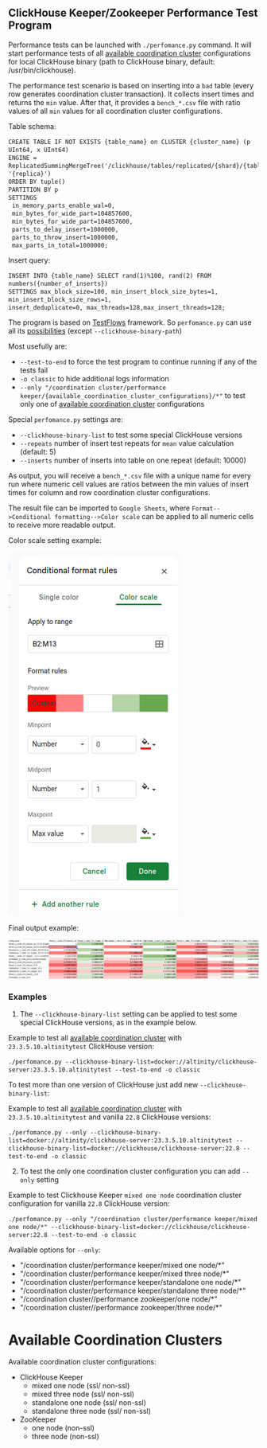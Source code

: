 ## ClickHouse Keeper/Zookeeper Performance Test Program

Performance tests can be launched with `./perfomance.py` command. It will start performance tests of all [available coordination cluster]
configurations for local ClickHouse binary (path to ClickHouse binary, default: /usr/bin/clickhouse). 

The performance test scenario is based on inserting into a `bad` table (every row generates coordination cluster
transaction). It collects insert times and returns the `min` value. After that, it provides a `bench_*.csv` file
with ratio values of all `min` values for all coordination cluster configurations.

Table schema:

```commandline
CREATE TABLE IF NOT EXISTS {table_name} on CLUSTER {cluster_name} (p UInt64, x UInt64)
ENGINE = ReplicatedSummingMergeTree('/clickhouse/tables/replicated/{shard}/{table_name}', '{replica}')
ORDER BY tuple() 
PARTITION BY p 
SETTINGS 
 in_memory_parts_enable_wal=0,
 min_bytes_for_wide_part=104857600, 
 min_bytes_for_wide_part=104857600, 
 parts_to_delay_insert=1000000, 
 parts_to_throw_insert=1000000, 
 max_parts_in_total=1000000;
```

Insert query:

```commandline
INSERT INTO {table_name} SELECT rand(1)%100, rand(2) FROM numbers({number_of_inserts}) 
SETTINGS max_block_size=100, min_insert_block_size_bytes=1, min_insert_block_size_rows=1, 
insert_deduplicate=0, max_threads=128,max_insert_threads=128;
```

The program is based on [TestFlows](https://testflows.com/) framework. So `perfomance.py` can use all its
[possibilities](https://testflows.com/handbook/) (except `--clickhouse-binary-path`)

Most usefully are:

* `--test-to-end` to force the test program to continue running if any of the tests fail
* `-o classic` to hide additional logs information
* `--only "/coordination cluster/performance keeper/{available_coordination_cluster_configurations}/*"` to test only one of 
[available coordination cluster] configurations


Special `perfomance.py` settings are:

* `--clickhouse-binary-list` to test some special ClickHouse versions
* `--repeats` number of insert test repeats for `mean` value calculation (default: 5)
* `--inserts` number of inserts into table on one repeat (default: 10000)


As output, you will receive a `bench_*.csv` file with a unique name for every run where numeric cell values are ratios 
between the min values of insert times for column and row coordination cluster configurations.

The result file can be imported to `Google Sheets`, where `Format-->Conditional formatting-->Color scale` can be applied 
to all numeric cells to receive more readable output.

Color scale setting example:

<img src="readme_data/color_scale_settings.png" alt="color scale settings img">

Final output example:

<img src="readme_data/final_output.png" alt="final output img">

### Examples

1) The `--clickhouse-binary-list` setting can be applied to test some special ClickHouse versions, as in the example below.

Example to test all [available coordination cluster] with `23.3.5.10.altinitytest` ClickHouse version:
```commandline
./perfomance.py --clickhouse-binary-list=docker://altinity/clickhouse-server:23.3.5.10.altinitytest --test-to-end -o classic
```

To test more than one version of ClickHouse just add new `--clickhouse-binary-list`:

Example to test all [available coordination cluster] with `23.3.5.10.altinitytest` and vanilla `22.8` ClickHouse versions:

```commandline
./perfomance.py --only --clickhouse-binary-list=docker://altinity/clickhouse-server:23.3.5.10.altinitytest --clickhouse-binary-list=docker://clickhouse/clickhouse-server:22.8 --test-to-end -o classic
```

2) To test the only one coordination cluster configuration you can add `--only` setting

Example to test Clickhouse Keeper `mixed one node` coordination cluster configuration for vanilla `22.8` ClickHouse version:

```commandline
./perfomance.py --only "/coordination cluster/performance keeper/mixed one node/*" --clickhouse-binary-list=docker://clickhouse/clickhouse-server:22.8 --test-to-end -o classic
```

Available options for `--only`:

* "/coordination cluster/performance keeper/mixed one node/*"
* "/coordination cluster/performance keeper/mixed three node/*"
* "/coordination cluster/performance keeper/standalone one node/*"
* "/coordination cluster/performance keeper/standalone three node/*"
* "/coordination cluster//performance zookeeper/one node/*"
* "/coordination cluster//performance zookeeper/three node/*"


# Available Coordination Clusters

Available coordination cluster configurations:

* ClickHouse Keeper
  * mixed one node (ssl/ non-ssl)
  * mixed three node (ssl/ non-ssl)
  * standalone one node (ssl/ non-ssl)
  * standalone three node (ssl/ non-ssl)
* ZooKeeper
  * one node (non-ssl)
  * three node (non-ssl)

[available coordination cluster]: #available-coordination-clusters